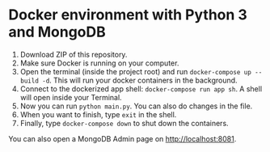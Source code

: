 # Docker environment with Python 3 and MongoDB

1. Download ZIP of this repository.
2. Make sure Docker is running on your computer.
3. Open the terminal (inside the project root) and run `docker-compose up --build -d`. This will run your docker containers in the background.
4. Connect to the dockerized app shell: `docker-compose run app sh`. A shell will open inside your Terminal.
5. Now you can run `python main.py`. You can also do changes in the file.
6. When you want to finish, type `exit` in the shell.
7. Finally, type `docker-compose down` to shut down the containers.

You can also open a MongoDB Admin page on [http://localhost:8081](http://localhost:8081).
